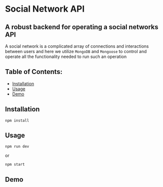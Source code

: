 # Social Network API

## A robust backend for operating a social networks API

A social network is a complicated array of connections and interactions between users and here we utilize `MongoDB` and `Mongoose` to control and operate all the functionality needed to run such an operation

## Table of Contents:
- [Installation](#installation)
- [Usage](#usage)
- [Demo](#demo)

## Installation

```
npm install
```

## Usage

```
npm run dev
```

or

```
npm start
```

## Demo